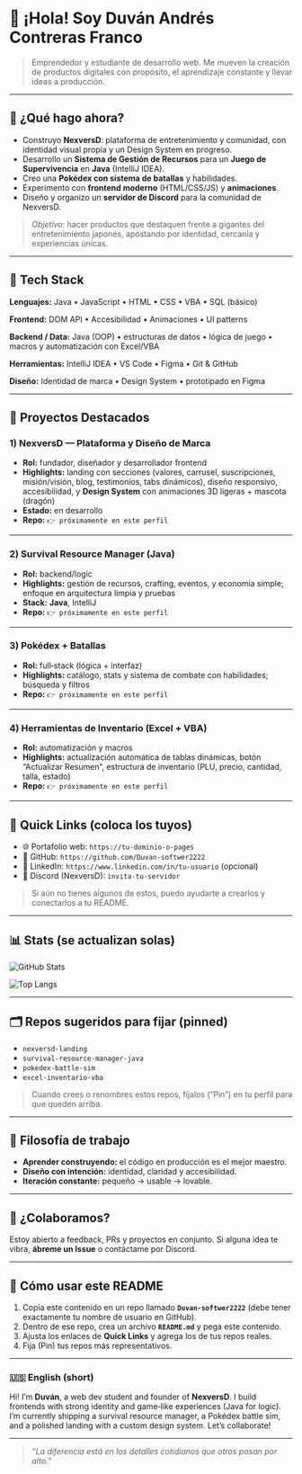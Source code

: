 # 👋 ¡Hola! Soy **Duván Andrés Contreras Franco**

> Emprendedor y estudiante de desarrollo web. Me mueven la creación de productos digitales con propósito, el aprendizaje constante y llevar ideas a producción.

---

## 🚀 ¿Qué hago ahora?

* Construyo **NexversD**: plataforma de entretenimiento y comunidad, con identidad visual propia y un Design System en progreso.
* Desarrollo un **Sistema de Gestión de Recursos** para un **Juego de Supervivencia** en **Java** (IntelliJ IDEA).
* Creo una **Pokédex con sistema de batallas** y habilidades.
* Experimento con **frontend moderno** (HTML/CSS/JS) y **animaciones**.
* Diseño y organizo un **servidor de Discord** para la comunidad de NexversD.

> *Objetivo*: hacer productos que destaquen frente a gigantes del entretenimiento japonés, apostando por identidad, cercanía y experiencias únicas.

---

## 🧰 Tech Stack

**Lenguajes:** Java • JavaScript • HTML • CSS • VBA • SQL (básico)

**Frontend:** DOM API • Accesibilidad • Animaciones • UI patterns

**Backend / Data:** Java (OOP) • estructuras de datos • lógica de juego • macros y automatización con Excel/VBA

**Herramientas:** IntelliJ IDEA • VS Code • Figma • Git & GitHub

**Diseño:** Identidad de marca • Design System • prototipado en Figma

---

## 🧩 Proyectos Destacados

### 1) NexversD — Plataforma y Diseño de Marca

* **Rol:** fundador, diseñador y desarrollador frontend
* **Highlights:** landing con secciones (valores, carrusel, suscripciones, misión/visión, blog, testimonios, tabs dinámicos), diseño responsivo, accesibilidad, y **Design System** con animaciones 3D ligeras + mascota (dragón)
* **Estado:** en desarrollo
* **Repo:** `👉 próximamente en este perfil`

---

### 2) Survival Resource Manager (Java)

* **Rol:** backend/logic
* **Highlights:** gestión de recursos, crafting, eventos, y economía simple; enfoque en arquitectura limpia y pruebas
* **Stack:** **Java**, IntelliJ
* **Repo:** `👉 próximamente en este perfil`

---

### 3) Pokédex + Batallas

* **Rol:** full‑stack (lógica + interfaz)
* **Highlights:** catálogo, stats y sistema de combate con habilidades; búsqueda y filtros
* **Repo:** `👉 próximamente en este perfil`

---

### 4) Herramientas de Inventario (Excel + VBA)

* **Rol:** automatización y macros
* **Highlights:** actualización automática de tablas dinámicas, botón “Actualizar Resumen”, estructura de inventario (PLU, precio, cantidad, talla, estado)
* **Repo:** `👉 próximamente en este perfil`

---

## 📌 Quick Links (coloca los tuyos)

* 🌐 Portafolio web: `https://tu-dominio-o-pages`
* 🐙 GitHub: `https://github.com/Duvan-softwer2222`
* 💼 LinkedIn: `https://www.linkedin.com/in/tu-usuario` (opcional)
* 💬 Discord (NexversD): `invita-tu-servidor`

> Si aún no tienes algunos de estos, puedo ayudarte a crearlos y conectarlos a tu README.

---

## 📊 Stats (se actualizan solas)

![GitHub Stats](https://github-readme-stats.vercel.app/api?username=Duvan-softwer2222\&show_icons=true)

![Top Langs](https://github-readme-stats.vercel.app/api/top-langs/?username=Duvan-softwer2222\&layout=compact)

---

## 🗂️ Repos sugeridos para fijar (pinned)

* `nexversd-landing`
* `survival-resource-manager-java`
* `pokedex-battle-sim`
* `excel-inventario-vba`

> Cuando crees o renombres estos repos, fíjalos (“Pin”) en tu perfil para que queden arriba.

---

## 🧠 Filosofía de trabajo

* **Aprender construyendo:** el código en producción es el mejor maestro.
* **Diseño con intención:** identidad, claridad y accesibilidad.
* **Iteración constante:** pequeño → usable → lovable.

---

## 🤝 ¿Colaboramos?

Estoy abierto a feedback, PRs y proyectos en conjunto. Si alguna idea te vibra, **ábreme un Issue** o contáctame por Discord.

---

## 📝 Cómo usar este README

1. Copia este contenido en un repo llamado **`Duvan-softwer2222`** (debe tener exactamente tu nombre de usuario en GitHub).
2. Dentro de ese repo, crea un archivo **`README.md`** y pega este contenido.
3. Ajusta los enlaces de **Quick Links** y agrega los de tus repos reales.
4. Fija (Pin) tus repos más representativos.

---

### 🇺🇸 English (short)

Hi! I’m **Duván**, a web dev student and founder of **NexversD**. I build frontends with strong identity and game‑like experiences (Java for logic). I’m currently shipping a survival resource manager, a Pokédex battle sim, and a polished landing with a custom design system. Let’s collaborate!

---

> *“La diferencia está en los detalles cotidianos que otros pasan por alto.”*

